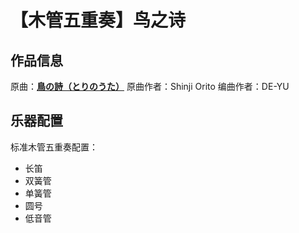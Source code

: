 # 【木管五重奏】鸟之诗

## 作品信息

原曲：[**鳥の詩（とりのうた）**](https://baike.baidu.com/item/%E9%B8%9F%E4%B9%8B%E8%AF%97/5675569)
原曲作者：Shinji Orito
编曲作者：DE-YU

## 乐器配置

标准木管五重奏配置：

- 长笛
- 双簧管
- 单簧管
- 圆号
- 低音管
